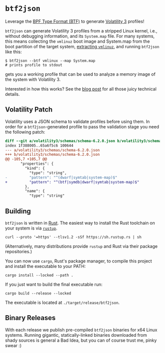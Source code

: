 # `btf2json`

Leverage the
[BPF Type Format (BTF)](https://www.kernel.org/doc/html/latest/bpf/btf.html) to
generate [Volatility 3](https://github.com/volatilityfoundation/volatility3)
profiles!

`btf2json` can generate Volatility 3 profiles from a stripped Linux kernel,
i.e., without debugging information, and its `System.map` file. For many systems,
this means collecting the `vmlinuz` boot image and System.map from the boot
partition of the target system,
[extracting `vmlinuz`](https://github.com/torvalds/linux/blob/master/scripts/extract-vmlinux),
and running `btf2json` like this:

```shell
$ btf2json --btf vmlinux --map System.map
# prints profile to stdout
```

gets you a working profile that can be used to analyze a memory image of the
system with Volatility 3.

Interested in how this works? See the
[blog post](https://blog.eb9f.de/2024/11/10/btf2json.html) for all those juicy
technical details.


## Volatility Patch

Volatility uses a JSON schema to validate profiles before using them. In order
for a `btf2json`-generated profile to pass the validation stage you need the
following patch:

```patch
diff --git a/volatility3/schemas/schema-6.2.0.json b/volatility3/schemas/schema-6.2.0.json
index 1f388005..65a6f5c6 100644
--- a/volatility3/schemas/schema-6.2.0.json
+++ b/volatility3/schemas/schema-6.2.0.json
@@ -105,7 +105,7 @@
       "properties": {
         "kind": {
           "type": "string",
-          "pattern": "^(dwarf|symtab|system-map)$"
+          "pattern": "^(btf|symdb|dwarf|symtab|system-map)$"
         },
         "name": {
           "type": "string"
```


## Building

`btf2json` is written in [Rust](https://www.rust-lang.org/). The easiest way
to install the Rust toolchain on your system is via
[`rustup`](https://rustup.rs/).

```shell
curl --proto '=https' --tlsv1.2 -sSf https://sh.rustup.rs | sh
```

(Alternatively, many distributions provide `rustup` and Rust via their package
repositories.)

You can now use `cargo`, Rust's package manager, to compile this project and
install the executable to your PATH:

```shell
cargo install --locked --path .
```

If you just want to build the final executable run:

```shell
cargo build --release --locked
```

The executable is located at `./target/release/btf2json`.


## Binary Releases

With each release we publish pre-compiled `btf2json` binaries for x64 Linux
systems. Running gigantic, statically-linked binaries downloaded from shady
sources is general a Bad Idea, but you can of course trust me, pinky swear :)
